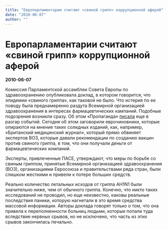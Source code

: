 ```yaml
---
title: "Европарламентарии считают «свиной грипп» коррупционной аферой"
date: "2010-06-07"
author: ""
---
```


# Европарламентарии считают «свиной грипп» коррупционной аферой

**2010-06-07** 

Комиссия Парламентской ассамблеи Совета Европы по здравоохранению опубликовала доклад, в котором говорится, что эпидемии «свиного гриппа», как таковой не было. Что истерия по ее поводу была преднамеренно раздута Всемирной организацией здравоохранения в интересах фармацевтических кампаний. Подобные подозрения возникли сразу. Об этом «Пропаганда» [писала](/1585.html) еще в разгар событий. Сегодня об этом заговорили еврочиновники, которые опираются на мнение таких солидных изданий, как, например, «Британский медицинский журнал», который прямо обвиняет экспертов ВОЗ, которые давали рекомендации по созданию вакцин против свиного гриппа, в том, что они получали деньги от фармацевтических компаний.

Эксперты, привлеченные ПАСЕ, утверждают, что меры по борьбе со свиным гриппом, принятые Всемирной организацией здравоохранения (ВОЗ), организациями Евросоюза и правительствами ряда стран, были слишком жесткими и привели к потере больших средств.

Реально количество летальных исходов от гриппа AH1N1 были значительно ниже, чем от обычного гриппа. Конечно, что никто таких исследований не проводил, но еще неизвестно, каковы реальные последствия паники, которую нагнетали в это время средства массовой информации. Авторы доклада говорят только о том, что она привела к переполненности больниц людьми, которые попали туда вследствие нервных срывов, но не исключено, что часть из этих срывов закончилась печально.